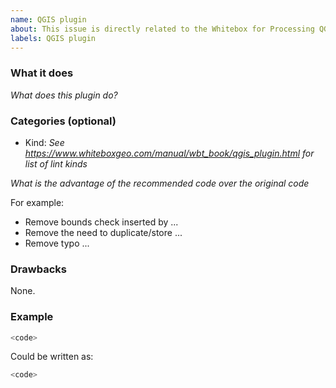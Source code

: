 ```yaml
---
name: QGIS plugin
about: This issue is directly related to the Whitebox for Processing QGIS Plugin. The issue may be better asked on the QGIS plugin bug tracker.
labels: QGIS plugin
---
```


### What it does

*What does this plugin do?*

### Categories (optional)

- Kind: *See <https://www.whiteboxgeo.com/manual/wbt_book/qgis_plugin.html> for list of lint kinds*

*What is the advantage of the recommended code over the original code*

For example:
- Remove bounds check inserted by ...
- Remove the need to duplicate/store ...
- Remove typo ...

### Drawbacks

None.

### Example

```rust
<code>
```

Could be written as:

```rust
<code>
```